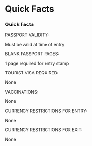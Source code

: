# Quick Facts

### Quick Facts

PASSPORT VALIDITY:

Must be valid at time of entry

BLANK PASSPORT PAGES:

1 page required for entry stamp

TOURIST VISA REQUIRED:

None

VACCINATIONS:

None

CURRENCY RESTRICTIONS FOR ENTRY:

None

CURRENCY RESTRICTIONS FOR EXIT:

None